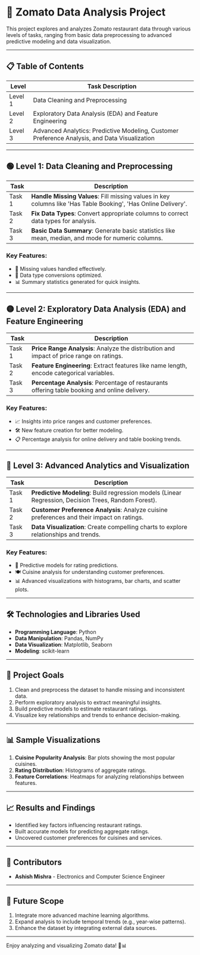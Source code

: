 # 🚀 Zomato Data Analysis Project

This project explores and analyzes Zomato restaurant data through various levels of tasks, ranging from basic data preprocessing to advanced predictive modeling and data visualization.

---

## 📋 Table of Contents

| Level | Task Description                                                                                              |
|-------|-------------------------------------------------------------------------------------------------------------|
| Level 1 | Data Cleaning and Preprocessing                                                                               |
| Level 2 | Exploratory Data Analysis (EDA) and Feature Engineering                                                      |
| Level 3 | Advanced Analytics: Predictive Modeling, Customer Preference Analysis, and Data Visualization               |

---

## 🟢 Level 1: Data Cleaning and Preprocessing

| Task   | Description                                                                                                   |
|--------|---------------------------------------------------------------------------------------------------------------|
| Task 1 | **Handle Missing Values**: Fill missing values in key columns like 'Has Table Booking', 'Has Online Delivery'.|
| Task 2 | **Fix Data Types**: Convert appropriate columns to correct data types for analysis.                            |
| Task 3 | **Basic Data Summary**: Generate basic statistics like mean, median, and mode for numeric columns.             |

### Key Features:
- 🧹 Missing values handled effectively.
- 🔢 Data type conversions optimized.
- 📊 Summary statistics generated for quick insights.

---

## 🟡 Level 2: Exploratory Data Analysis (EDA) and Feature Engineering

| Task   | Description                                                                                                   |
|--------|---------------------------------------------------------------------------------------------------------------|
| Task 1 | **Price Range Analysis**: Analyze the distribution and impact of price range on ratings.                      |
| Task 2 | **Feature Engineering**: Extract features like name length, encode categorical variables.                     |
| Task 3 | **Percentage Analysis**: Percentage of restaurants offering table booking and online delivery.                |

### Key Features:
- 📈 Insights into price ranges and customer preferences.
- 🛠️ New feature creation for better modeling.
- 📋 Percentage analysis for online delivery and table booking trends.

---

## 🔴 Level 3: Advanced Analytics and Visualization

| Task   | Description                                                                                                   |
|--------|---------------------------------------------------------------------------------------------------------------|
| Task 1 | **Predictive Modeling**: Build regression models (Linear Regression, Decision Trees, Random Forest).          |
| Task 2 | **Customer Preference Analysis**: Analyze cuisine preferences and their impact on ratings.                    |
| Task 3 | **Data Visualization**: Create compelling charts to explore relationships and trends.                         |

### Key Features:
- 🤖 Predictive models for rating predictions.
- 🍽️ Cuisine analysis for understanding customer preferences.
- 📊 Advanced visualizations with histograms, bar charts, and scatter plots.

---

## 🛠️ Technologies and Libraries Used

- **Programming Language**: Python
- **Data Manipulation**: Pandas, NumPy
- **Data Visualization**: Matplotlib, Seaborn
- **Modeling**: scikit-learn

---

## 🎯 Project Goals

1. Clean and preprocess the dataset to handle missing and inconsistent data.
2. Perform exploratory analysis to extract meaningful insights.
3. Build predictive models to estimate restaurant ratings.
4. Visualize key relationships and trends to enhance decision-making.

---

## 📊 Sample Visualizations

1. **Cuisine Popularity Analysis**: Bar plots showing the most popular cuisines.
2. **Rating Distribution**: Histograms of aggregate ratings.
3. **Feature Correlations**: Heatmaps for analyzing relationships between features.

---

## 📈 Results and Findings

- Identified key factors influencing restaurant ratings.
- Built accurate models for predicting aggregate ratings.
- Uncovered customer preferences for cuisines and services.

---

## 🤝 Contributors

- **Ashish Mishra** - Electronics and Computer Science Engineer

---

## 🌟 Future Scope

1. Integrate more advanced machine learning algorithms.
2. Expand analysis to include temporal trends (e.g., year-wise patterns).
3. Enhance the dataset by integrating external data sources.

---

Enjoy analyzing and visualizing Zomato data! 🍴📊